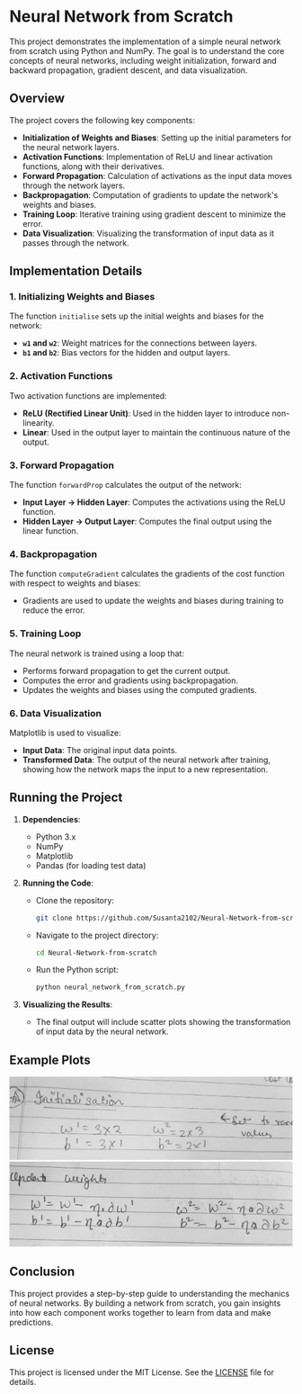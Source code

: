 # Neural Network from Scratch

This project demonstrates the implementation of a simple neural network from scratch using Python and NumPy. The goal is to understand the core concepts of neural networks, including weight initialization, forward and backward propagation, gradient descent, and data visualization.

## Overview

The project covers the following key components:

- **Initialization of Weights and Biases**: Setting up the initial parameters for the neural network layers.
- **Activation Functions**: Implementation of ReLU and linear activation functions, along with their derivatives.
- **Forward Propagation**: Calculation of activations as the input data moves through the network layers.
- **Backpropagation**: Computation of gradients to update the network's weights and biases.
- **Training Loop**: Iterative training using gradient descent to minimize the error.
- **Data Visualization**: Visualizing the transformation of input data as it passes through the network.

## Implementation Details

### 1. Initializing Weights and Biases

The function `initialise` sets up the initial weights and biases for the network:
- **`w1` and `w2`**: Weight matrices for the connections between layers.
- **`b1` and `b2`**: Bias vectors for the hidden and output layers.

### 2. Activation Functions

Two activation functions are implemented:
- **ReLU (Rectified Linear Unit)**: Used in the hidden layer to introduce non-linearity.
- **Linear**: Used in the output layer to maintain the continuous nature of the output.

### 3. Forward Propagation

The function `forwardProp` calculates the output of the network:
- **Input Layer -> Hidden Layer**: Computes the activations using the ReLU function.
- **Hidden Layer -> Output Layer**: Computes the final output using the linear function.

### 4. Backpropagation

The function `computeGradient` calculates the gradients of the cost function with respect to weights and biases:
- Gradients are used to update the weights and biases during training to reduce the error.

### 5. Training Loop

The neural network is trained using a loop that:
- Performs forward propagation to get the current output.
- Computes the error and gradients using backpropagation.
- Updates the weights and biases using the computed gradients.

### 6. Data Visualization

Matplotlib is used to visualize:
- **Input Data**: The original input data points.
- **Transformed Data**: The output of the neural network after training, showing how the network maps the input to a new representation.

## Running the Project

1. **Dependencies**:
   - Python 3.x
   - NumPy
   - Matplotlib
   - Pandas (for loading test data)

2. **Running the Code**:
   - Clone the repository:
     ```bash
     git clone https://github.com/Susanta2102/Neural-Network-from-scratch.git
     ```
   - Navigate to the project directory:
     ```bash
     cd Neural-Network-from-scratch
     ```
   - Run the Python script:
     ```bash
     python neural_network_from_scratch.py
     ```

3. **Visualizing the Results**:
   - The final output will include scatter plots showing the transformation of input data by the neural network.

## Example Plots

![Initial Input Data](https://raw.githubusercontent.com/Susanta2102/Neural-Network-from-scratch/main/pic%201.jpeg)
![Transformed Data](https://raw.githubusercontent.com/Susanta2102/Neural-Network-from-scratch/main/pic%204.jpeg)

## Conclusion

This project provides a step-by-step guide to understanding the mechanics of neural networks. By building a network from scratch, you gain insights into how each component works together to learn from data and make predictions.

## License

This project is licensed under the MIT License. See the [LICENSE](LICENSE) file for details.
